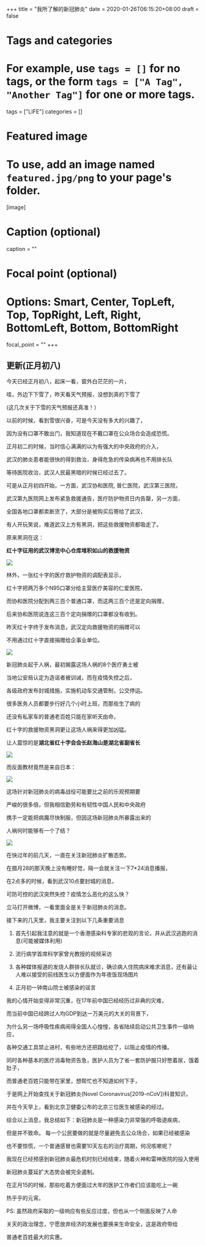 +++
title = "我所了解的新冠肺炎"
date = 2020-01-26T06:15:20+08:00
draft = false

# Tags and categories
# For example, use `tags = []` for no tags, or the form `tags = ["A Tag", "Another Tag"]` for one or more tags.
tags = ["LIFE"]
categories = []

# Featured image
# To use, add an image named `featured.jpg/png` to your page's folder. 
[image]
  # Caption (optional)
  caption = ""

  # Focal point (optional)
  # Options: Smart, Center, TopLeft, Top, TopRight, Left, Right, BottomLeft, Bottom, BottomRight
  focal_point = ""
+++

## 更新(正月初八)

今天已经正月初八，起床一看，窗外白茫茫的一片，

哇，外边下下雪了，昨天看天气预报，没想到真的下雪了

(这几次关于下雪的天气预报还真准！）

以前的时候，看到雪很兴奋，可是今天没有多大的兴趣了，

因为没有口罩不敢出门，我知道现在不戴口罩在公众场合会造成恐慌。

正月初二的时候，当时信心满满的以为有强大的中央政府的介入，

武汉的肺炎患者能很快的得到救治，身得危急的传染病再也不用排长队

等待医院收治，武汉人民最黑暗的时候已经过去了。

可是从正月初四开始，一方面，武汉协和医院, 普仁医院，武汉第三医院，

武汉第九医院网上发布紧急救援通告，医疗防护物资日内告罄，另一方面，

全国各地口罩都卖断货了，大部分是被购买后寄给了武汉，

有人开玩笑说，难道武汉上方有黑洞，把这些救援物资都吸走了。

原来黑洞在这：

**红十字征用的武汉博览中心仓库堆积如山的救援物资**

![](/img/post/xiao-fang.png)

林外，一张红十字的医疗救护物资的调配表显示，

红十字把两万多个N95口罩分给主营医疗美容的仁爱医院，

而协和医院分配到两三百个普通口罩，而这两三百个还是定向捐赠，

后来协和医院说连这三百个定向捐赠的口罩都没有收到。

昨天红十字终于发布消息，武汉定向救援物资的捐赠可以

不用通过红十字直接捐赠给企事业单位。

![](/img/post/help-ncov.png)

新冠肺炎起于人祸，最初揭露这场人祸的8个医疗勇士被

当地公安局认定为造谣者被训诫，而在疫情失控之后，

各级政府发布封城措施，实施机动车交通管制，公交停运。

很多医务人员都要步行好几个小时上班，而那些生了病的

还没有私家车的普通老百姓只能在家听天由命，

红十字的救援物资黑洞更让这场人祸来得更加凶猛。

让人震惊的是**湖北省红十字会会长赵海山是湖北省副省长**

![](/img/post/red-cross.png)

而反面教材竟然是来自日本：

![](/img/post/ncov-japan.png)



这场针对新冠肺炎的病毒战役可能要比之前的乐观预期要

严峻的很多倍，但我相信勤劳和有韧性中国人民和中央政府

携手一定能把病魔尽快制服，但因这场新冠肺炎所暴露出来的

人祸何时能够有一个了结？




![](/img/post/coronavirus-crisis-is-over.jpg)

在快过年的前几天，一直在关注新冠肺炎扩散态势。

在腊月28的那天晚上没有睡好觉，隔一会就关注一下7*24消息播报，

在2点多的时候，看到武汉10点要封城的消息，

可防可控的武汉突然失控？疫情怎么恶化的这么快？

立马打开微博，一看里面全是关于新冠肺炎的消息。

接下来的几天里，我主要关注到以下几条重要消息

1. 首先引起我注意的就是一个香港感染科专家的悲观的言论，并从武汉逃跑的消息(可能被媒体利用)

2. 流行病学首席科学家曾光教授的视频采访

3. 各种媒体报道的发烧人群排长队就诊，确诊病人住院病床难求消息，还有最让人难以接受的前线医生以方便面作为年夜饭现场图片

4. 正月初一钟南山院士被感染的谣言

我的心情开始变得非常沉重，在17年前中国已经经历过非典的灾难，

而当前中国已经跨过人均GDP到达一万美元的大关的背景下，

为什么另一场呼吸性疾病闹得全国人心惶惶，各省陆续启动公共卫生事件一级响应，

各种交通工具禁止进村，有些地方还把路给挖了，以阻止疫情的传播。

同时各种基本的医疗消毒物资告急，医护人员为了省一套防护服只好憋着尿，饿着肚子，

而普通老百姓只能带在家里，想帮忙也不知道如何下手，

于是网上开始查找关于新冠肺炎(Novel Coronavirus[2019-nCoV])科普知识，

并在今天早上，看到北京卫健委公布的北京三位医生被感染的经过。

综合以上消息，我总结如下：新冠肺炎是一种感染力非常强的呼吸道疾病，

但是并不致命。 每一个公民要做的就是尽量避免去公众场合，如果已经被感染

也不要惊慌，一个普通感冒也需要10天左右的治疗周期，何况咳嗽呢？

我现在已经预感到新冠肺炎最危机时刻已经结束，随着火神和雷神医院的投入使用

新冠肺炎蔓延扩大态势会被完全遏制。

在正月15的时候，那些吃着方便面过大年的医护工作者们应该能吃上一碗

热乎乎的元宵。

PS: 虽然政府采取的一级响应有些反应过度，但也从一个侧面反映了人命

关天的政治理念，宁愿放弃经济的发展也要换来生命安全，这是政府带给

普通老百姓最大的实惠。






